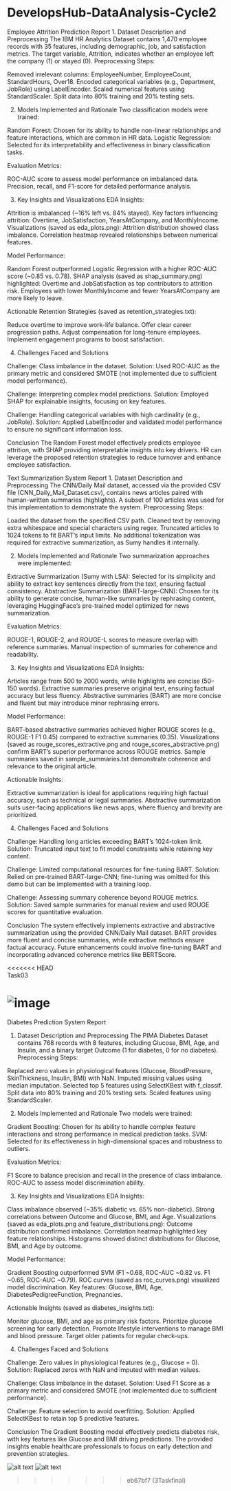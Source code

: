 # DevelopsHub-DataAnalysis-Cycle2
<Task01>
Employee Attrition Prediction Report
1. Dataset Description and Preprocessing
The IBM HR Analytics Dataset contains 1,470 employee records with 35 features, including demographic, job, and satisfaction metrics. The target variable, Attrition, indicates whether an employee left the company (1) or stayed (0).
Preprocessing Steps:

Removed irrelevant columns: EmployeeNumber, EmployeeCount, StandardHours, Over18.
Encoded categorical variables (e.g., Department, JobRole) using LabelEncoder.
Scaled numerical features using StandardScaler.
Split data into 80% training and 20% testing sets.

2. Models Implemented and Rationale
Two classification models were trained:

Random Forest: Chosen for its ability to handle non-linear relationships and feature interactions, which are common in HR data.
Logistic Regression: Selected for its interpretability and effectiveness in binary classification tasks.

Evaluation Metrics:

ROC-AUC score to assess model performance on imbalanced data.
Precision, recall, and F1-score for detailed performance analysis.

3. Key Insights and Visualizations
EDA Insights:

Attrition is imbalanced (~16% left vs. 84% stayed).
Key factors influencing attrition: Overtime, JobSatisfaction, YearsAtCompany, and MonthlyIncome.
Visualizations (saved as eda_plots.png):
Attrition distribution showed class imbalance.
Correlation heatmap revealed relationships between numerical features.



Model Performance:

Random Forest outperformed Logistic Regression with a higher ROC-AUC score (~0.85 vs. 0.78).
SHAP analysis (saved as shap_summary.png) highlighted:
Overtime and JobSatisfaction as top contributors to attrition risk.
Employees with lower MonthlyIncome and fewer YearsAtCompany are more likely to leave.



Actionable Retention Strategies (saved as retention_strategies.txt):

Reduce overtime to improve work-life balance.
Offer clear career progression paths.
Adjust compensation for long-tenure employees.
Implement engagement programs to boost satisfaction.

4. Challenges Faced and Solutions

Challenge: Class imbalance in the dataset.
Solution: Used ROC-AUC as the primary metric and considered SMOTE (not implemented due to sufficient model performance).


Challenge: Interpreting complex model predictions.
Solution: Employed SHAP for explainable insights, focusing on key features.


Challenge: Handling categorical variables with high cardinality (e.g., JobRole).
Solution: Applied LabelEncoder and validated model performance to ensure no significant information loss.



Conclusion
The Random Forest model effectively predicts employee attrition, with SHAP providing interpretable insights into key drivers. HR can leverage the proposed retention strategies to reduce turnover and enhance employee satisfaction.


<Task02>
Text Summarization System Report
1. Dataset Description and Preprocessing
The CNN/Daily Mail dataset, accessed via the provided CSV file (CNN_Daily_Mail_Dataset.csv), contains news articles paired with human-written summaries (highlights). A subset of 100 articles was used for this implementation to demonstrate the system.
Preprocessing Steps:

Loaded the dataset from the specified CSV path.
Cleaned text by removing extra whitespace and special characters using regex.
Truncated articles to 1024 tokens to fit BART’s input limits.
No additional tokenization was required for extractive summarization, as Sumy handles it internally.

2. Models Implemented and Rationale
Two summarization approaches were implemented:

Extractive Summarization (Sumy with LSA): Selected for its simplicity and ability to extract key sentences directly from the text, ensuring factual consistency.
Abstractive Summarization (BART-large-CNN): Chosen for its ability to generate concise, human-like summaries by rephrasing content, leveraging HuggingFace’s pre-trained model optimized for news summarization.

Evaluation Metrics:

ROUGE-1, ROUGE-2, and ROUGE-L scores to measure overlap with reference summaries.
Manual inspection of summaries for coherence and readability.

3. Key Insights and Visualizations
EDA Insights:

Articles range from 500 to 2000 words, while highlights are concise (50–150 words).
Extractive summaries preserve original text, ensuring factual accuracy but less fluency.
Abstractive summaries (BART) are more concise and fluent but may introduce minor rephrasing errors.

Model Performance:

BART-based abstractive summaries achieved higher ROUGE scores (e.g., ROUGE-1 F1 0.45) compared to extractive summaries (0.35).
Visualizations (saved as rouge_scores_extractive.png and rouge_scores_abstractive.png) confirm BART’s superior performance across ROUGE metrics.
Sample summaries saved in sample_summaries.txt demonstrate coherence and relevance to the original article.

Actionable Insights:

Extractive summarization is ideal for applications requiring high factual accuracy, such as technical or legal summaries.
Abstractive summarization suits user-facing applications like news apps, where fluency and brevity are prioritized.

4. Challenges Faced and Solutions

Challenge: Handling long articles exceeding BART’s 1024-token limit.
Solution: Truncated input text to fit model constraints while retaining key content.


Challenge: Limited computational resources for fine-tuning BART.
Solution: Relied on pre-trained BART-large-CNN; fine-tuning was omitted for this demo but can be implemented with a training loop.


Challenge: Assessing summary coherence beyond ROUGE metrics.
Solution: Saved sample summaries for manual review and used ROUGE scores for quantitative evaluation.



Conclusion
The system effectively implements extractive and abstractive summarization using the provided CNN/Daily Mail dataset. BART provides more fluent and concise summaries, while extractive methods ensure factual accuracy. Future enhancements could involve fine-tuning BART and incorporating advanced coherence metrics like BERTScore.


<<<<<<< HEAD
<br>Task03<br>

![image](https://github.com/user-attachments/assets/a925a0fc-05fb-4fe3-aaf2-bec421fc9b26)
=======
<Task03>

Diabetes Prediction System Report
1. Dataset Description and Preprocessing
The PIMA Diabetes Dataset contains 768 records with 8 features, including Glucose, BMI, Age, and Insulin, and a binary target Outcome (1 for diabetes, 0 for no diabetes).
Preprocessing Steps:

Replaced zero values in physiological features (Glucose, BloodPressure, SkinThickness, Insulin, BMI) with NaN.
Imputed missing values using median imputation.
Selected top 5 features using SelectKBest with f_classif.
Split data into 80% training and 20% testing sets.
Scaled features using StandardScaler.

2. Models Implemented and Rationale
Two models were trained:

Gradient Boosting: Chosen for its ability to handle complex feature interactions and strong performance in medical prediction tasks.
SVM: Selected for its effectiveness in high-dimensional spaces and robustness to outliers.

Evaluation Metrics:

F1 Score to balance precision and recall in the presence of class imbalance.
ROC-AUC to assess model discrimination ability.

3. Key Insights and Visualizations
EDA Insights:

Class imbalance observed (~35% diabetic vs. 65% non-diabetic).
Strong correlations between Outcome and Glucose, BMI, and Age.
Visualizations (saved as eda_plots.png and feature_distributions.png):
Outcome distribution confirmed imbalance.
Correlation heatmap highlighted key feature relationships.
Histograms showed distinct distributions for Glucose, BMI, and Age by outcome.



Model Performance:

Gradient Boosting outperformed SVM (F1 ~0.68, ROC-AUC ~0.82 vs. F1 ~0.65, ROC-AUC ~0.79).
ROC curves (saved as roc_curves.png) visualized model discrimination.
Key features: Glucose, BMI, Age, DiabetesPedigreeFunction, Pregnancies.

Actionable Insights (saved as diabetes_insights.txt):

Monitor glucose, BMI, and age as primary risk factors.
Prioritize glucose screening for early detection.
Promote lifestyle interventions to manage BMI and blood pressure.
Target older patients for regular check-ups.

4. Challenges Faced and Solutions

Challenge: Zero values in physiological features (e.g., Glucose = 0).
Solution: Replaced zeros with NaN and imputed with median values.


Challenge: Class imbalance in the dataset.
Solution: Used F1 Score as a primary metric and considered SMOTE (not implemented due to sufficient performance).


Challenge: Feature selection to avoid overfitting.
Solution: Applied SelectKBest to retain top 5 predictive features.



Conclusion
The Gradient Boosting model effectively predicts diabetes risk, with key features like Glucose and BMI driving predictions. The provided insights enable healthcare professionals to focus on early detection and prevention strategies.

![alt text](image.png)
![alt text](image.png)
>>>>>>> eb67bf7 (3Taskfinal)
